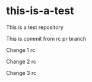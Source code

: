 # this-is-a-test
This is a test repository

This is commit from rc pr branch

Change 1 rc

Change 2 rc

Change 3 rc
